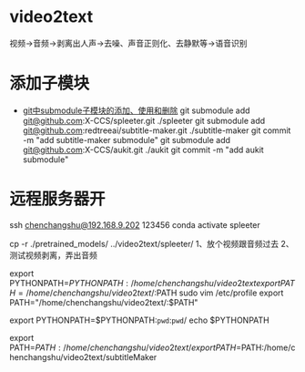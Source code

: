 # video2text
视频->音频->剥离出人声->去噪、声音正则化、去静默等->语音识别


# 添加子模块
+ [git中submodule子模块的添加、使用和删除](https://blog.csdn.net/guotianqing/article/details/82391665)
git submodule add git@github.com:X-CCS/spleeter.git ./spleeter
git submodule add git@github.com:redtreeai/subtitle-maker.git ./subtitle-maker
git commit -m "add subtitle-maker submodule"
git submodule add git@github.com:X-CCS/aukit.git ./aukit
git commit -m "add aukit submodule"

# 远程服务器开
ssh chenchangshu@192.168.9.202
123456
conda activate spleeter

cp -r ./pretrained_models/ ../video2text/spleeter/
1、放个视频跟音频过去
2、测试视频剥离，弄出音频


export PYTHONPATH=$PYTHONPATH:/home/chenchangshu/video2text
export PATH=/home/chenchangshu/video2text/:$PATH
sudo vim /etc/profile 
export PATH="/home/chenchangshu/video2text/:$PATH"

export PYTHONPATH=$PYTHONPATH:`pwd`:`pwd`/
echo $PYTHONPATH

export PATH=$PATH:/home/chenchangshu/video2text/
export PATH=$PATH:/home/chenchangshu/video2text/subtitleMaker
